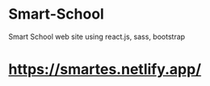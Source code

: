 # Smart-School 
Smart School web site using react.js, sass, bootstrap

# https://smartes.netlify.app/
